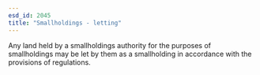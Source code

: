 ```yaml
---
esd_id: 2045
title: "Smallholdings - letting"
---
```


Any land held by a smallholdings authority for the purposes of smallholdings may be let by them as a smallholding in accordance with the provisions of regulations.

